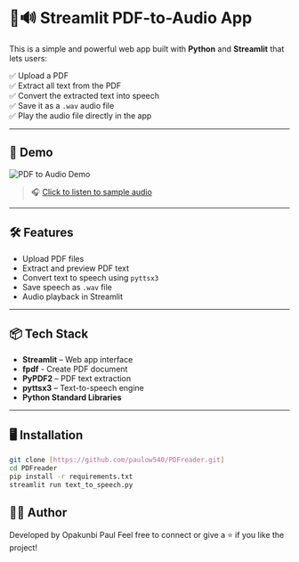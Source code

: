 # 📄🔊 Streamlit PDF-to-Audio App

This is a simple and powerful web app built with **Python** and **Streamlit** that lets users:

✅ Upload a PDF  
✅ Extract all text from the PDF  
✅ Convert the extracted text into speech  
✅ Save it as a `.wav` audio file  
✅ Play the audio file directly in the app

---

## 🚀 Demo

![PDF to Audio Demo](demo.gif)  
> 🎧 [Click to listen to sample audio](https://github.com/paulow540/PDFreader/blob/main/python_example_test.wav)


---

## 🛠️ Features

- Upload PDF files
- Extract and preview PDF text
- Convert text to speech using `pyttsx3`
- Save speech as `.wav` file
- Audio playback in Streamlit

---

## 📦 Tech Stack

- **Streamlit** – Web app interface
- **fpdf** - Create PDF document
- **PyPDF2** – PDF text extraction  
- **pyttsx3** – Text-to-speech engine  
- **Python Standard Libraries**

---

## 🖥️ Installation

```bash
git clone [https://github.com/paulow540/PDFreader.git]
cd PDFreader
pip install -r requirements.txt
streamlit run text_to_speech.py
```
## 🙋‍♂️ Author
Developed by Opakunbi Paul
Feel free to connect or give a ⭐ if you like the project!
